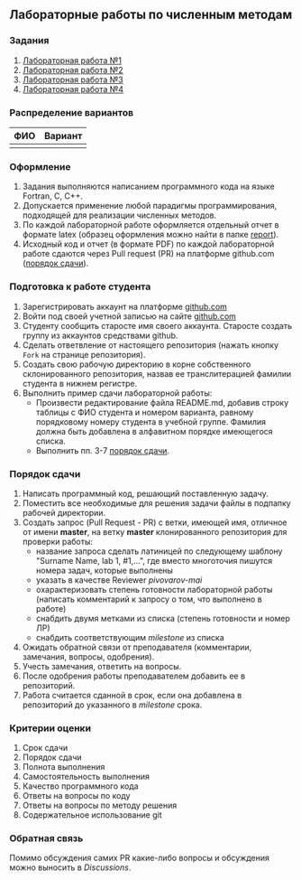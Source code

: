 ## Лабораторные работы по численным методам

### Задания
1. [Лабораторная работа №1](tasks/numeric-methods-lab-1.zip)
2. [Лабораторная работа №2](tasks/numeric-methods-lab-2.zip)
3. [Лабораторная работа №3](tasks/numeric-methods-lab-3.zip)
4. [Лабораторная работа №4](tasks/numeric-methods-lab-4.zip)

### Распределение вариантов
ФИО                            | Вариант
-------------------------------|---------
                               |  

### Оформление
1. Задания выполняются написанием программного кода на языке Fortran, C, C++.
2. Допускается применение любой парадигмы программирования, подходящей для реализации численных методов.
3. По каждой лабораторной работе оформляется отдельный отчет в формате latex (образец оформления можно найти в папке [report](report)).
4. Исходный код и отчет (в формате PDF) по каждой лабораторной работе сдаются через Pull request (PR) на платформе github.com ([порядок сдачи](#порядок-сдачи)).

### Подготовка к работе студента
1. Зарегистрировать аккаунт на платформе [github.com](github.com)
2. Войти под своей учетной записью на сайте [github.com](github.com)
3. Студенту сообщить старосте имя своего аккаунта. Старосте создать группу из аккаунтов средствами github.
4. Сделать ответвление от настоящего репозитория (нажать кнопку `Fork` на странице репозитория).
5. Создать свою рабочую директорию в корне собственного склонированного репозитория, назвав ее транслитерацией фамилии студента в нижнем регистре.
6. Выполнить пример сдачи лабораторной работы:
   - Произвести редактирование файла README.md, добавив строку таблицы с ФИО студента и номером варианта, равному порядковому номеру студента в учебной группе. Фамилия должна быть добавлена в алфавитном порядке имеющегося списка.
   - Выполнить пп. 3-7 [порядок сдачи](#порядок-сдачи). 

### Порядок сдачи
1. Написать программный код, решающий поставленную задачу.
2. Поместить все необходимые для решения задачи файлы в подпапку рабочей директории.
3. Создать запрос (Pull Request - PR) с ветки, имеющей имя, отличное от имени **master**, на ветку **master** клонированного репозитория для проверки работы:
   - название запроса сделать латиницей по следующему шаблону "Surname Name, lab 1, #1,...", где вместо многоточия пишутся номера задач, которые выполнены
   - указать в качестве Reviewer *pivovarov-mai*
   - охарактеризовать степень готовности лабораторной работы (написать комментарий к запросу о том, что выполнено в работе)
   - снабдить двумя метками из списка (степень готовности и номер ЛР)
   - снабдить соответствующим *milestone* из списка
4. Ожидать обратной связи от преподавателя (комментарии, замечания, вопросы, одобрения).
5. Учесть замечания, ответить на вопросы.
6. После одобрения работы преподавателем добавить ее в репозиторий.
7. Работа считается сданной в срок, если она добавлена в репозиторий до указанного в *milestone* срока.

### Критерии оценки
1. Срок сдачи
2. Порядок сдачи
3. Полнота выполнения
4. Самостоятельность выполнения
5. Качество программного кода
6. Ответы на вопросы по коду
7. Ответы на вопросы по методу решения
8. Содержательное использование git

### Обратная связь
Помимо обсуждения самих PR какие-либо вопросы и обсуждения можно выносить в *Discussions*.
